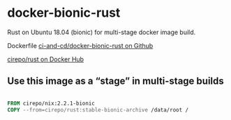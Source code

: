 # docker-bionic-rust

Rust on Ubuntu 18.04 (bionic) for multi-stage docker image build.

Dockerfile [ci-and-cd/docker-bionic-rust on Github](https://github.com/ci-and-cd/docker-bionic-rust)

[cirepo/rust on Docker Hub](https://hub.docker.com/r/cirepo/rust/)


## Use this image as a “stage” in multi-stage builds

```dockerfile

FROM cirepo/nix:2.2.1-bionic
COPY --from=cirepo/rust:stable-bionic-archive /data/root /

```
